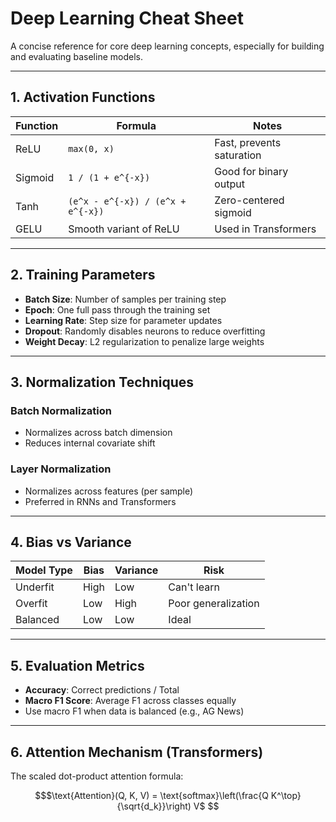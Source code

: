 # Deep Learning Cheat Sheet

A concise reference for core deep learning concepts, especially for building and evaluating baseline models.

---

## 1. Activation Functions

| Function | Formula                  | Notes                          |
|----------|--------------------------|---------------------------------|
| ReLU     | `max(0, x)`              | Fast, prevents saturation       |
| Sigmoid  | `1 / (1 + e^{-x})`       | Good for binary output          |
| Tanh     | `(e^x - e^{-x}) / (e^x + e^{-x})` | Zero-centered sigmoid |
| GELU     | Smooth variant of ReLU   | Used in Transformers            |

---

## 2. Training Parameters

- **Batch Size**: Number of samples per training step
- **Epoch**: One full pass through the training set
- **Learning Rate**: Step size for parameter updates
- **Dropout**: Randomly disables neurons to reduce overfitting
- **Weight Decay**: L2 regularization to penalize large weights

---

## 3. Normalization Techniques

### Batch Normalization

- Normalizes across batch dimension
- Reduces internal covariate shift

### Layer Normalization

- Normalizes across features (per sample)
- Preferred in RNNs and Transformers

---

## 4. Bias vs Variance

| Model Type | Bias | Variance | Risk           |
|------------|------|----------|----------------|
| Underfit   | High | Low      | Can't learn     |
| Overfit    | Low  | High     | Poor generalization |
| Balanced   | Low  | Low      | Ideal           |

---

## 5. Evaluation Metrics

- **Accuracy**: Correct predictions / Total
- **Macro F1 Score**: Average F1 across classes equally
- Use macro F1 when data is balanced (e.g., AG News)

---

## 6. Attention Mechanism (Transformers)

The scaled dot-product attention formula:

```math
$\text{Attention}(Q, K, V) = \text{softmax}\left(\frac{Q K^\top}{\sqrt{d_k}}\right) V$
